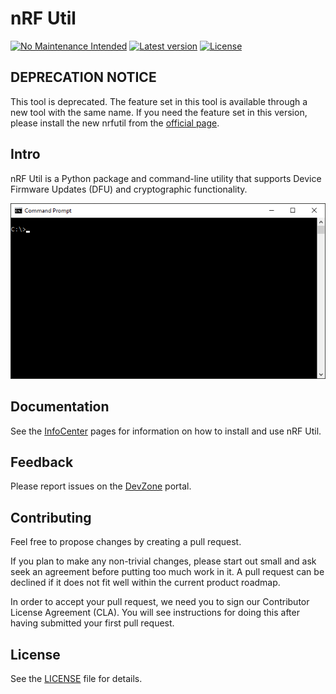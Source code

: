 # nRF Util

[![No Maintenance Intended](http://unmaintained.tech/badge.svg)](http://unmaintained.tech/)
[![Latest version](https://img.shields.io/pypi/v/nrfutil.svg)](https://pypi.python.org/pypi/nrfutil)
[![License](https://img.shields.io/pypi/l/nrfutil.svg)](https://pypi.python.org/pypi/nrfutil)

## DEPRECATION NOTICE
This tool is deprecated. The feature set in this tool is available through a new tool with the same name.
If you need the feature set in this version, please install the new nrfutil from the [official page](https://www.nordicsemi.com/Products/Development-tools/nrf-util).


## Intro
nRF Util is a Python package and command-line utility that supports Device Firmware Updates (DFU) and cryptographic functionality.

![screenshot](screenshot.gif)

## Documentation

See the [InfoCenter](https://infocenter.nordicsemi.com/topic/ug_nrfutil/UG/nrfutil/nrfutil_intro.html) pages for information on how to install and use nRF Util.

## Feedback

Please report issues on the [DevZone](https://devzone.nordicsemi.com) portal.

## Contributing

Feel free to propose changes by creating a pull request.

If you plan to make any non-trivial changes, please start out small and ask seek an agreement before putting too much work in it. A pull request can be declined if it does not fit well within the current product roadmap.

In order to accept your pull request, we need you to sign our Contributor License Agreement (CLA). You will see instructions for doing this after having submitted your first pull request.

## License

See the [LICENSE](LICENSE) file for details.
